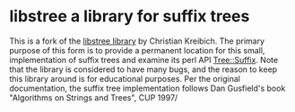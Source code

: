 # libstree a library for suffix trees
This is a fork of the [libstree library](http://www.icir.org/christian/libstree/) by Christian Kreibich.
The primary purpose of this form is to provide a permanent location for this small,  implementation
of suffix trees and examine its perl API [Tree::Suffix](https://metacpan.org/pod/Tree::Suffix).
Note that the library is considered to have many bugs, and the reason to keep this library around is for 
educational purposes. Per the original documentation, the suffix tree implementation follows Dan Gusfield's book
"Algorithms on Strings and Trees", CUP 1997/
